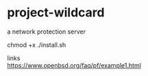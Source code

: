 # project-wildcard
a network protection server  
  
chmod +x ./install.sh  
  
  
  
  
  
  
  links  
  https://www.openbsd.org/faq/pf/example1.html
